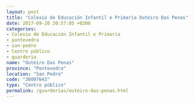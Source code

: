 ```yaml
---
layout: post
title: "Colexio de Educación Infantil e Primaria Outeiro Das Penas"
date: 2017-09-20 20:57:05 +0200
categories:
- Colexio de Educación Infantil e Primaria
- pontevedra
- san-pedro
- Centro público
- guarderia
name: "Outeiro Das Penas"
province: "Pontevedra"
location: "San Pedro"
code: "36007643"
type: "Centro público"
permalink: /guarderias/outeiro-das-penas.html
---
```

